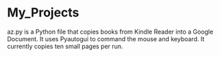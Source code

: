 # My_Projects
az.py is a Python file that copies books from Kindle Reader into a Google Document. It uses Pyautogui to command the mouse and keyboard. It currently copies ten small pages per run.
